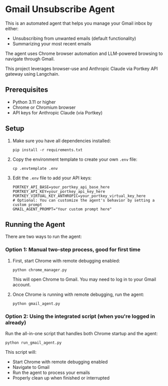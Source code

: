 # Gmail Unsubscribe Agent

This is an automated agent that helps you manage your Gmail inbox by either:
- Unsubscribing from unwanted emails (default functionality)
- Summarizing your most recent emails

The agent uses Chrome browser automation and LLM-powered browsing to navigate through Gmail.

This project leverages browser-use and Anthropic Claude via Portkey API gateway using Langchain.

## Prerequisites

- Python 3.11 or higher
- Chrome or Chromium browser
- API keys for Anthropic Claude (via Portkey)

## Setup

1. Make sure you have all dependencies installed:
   ```
   pip install -r requirements.txt
   ```

2. Copy the environment template to create your own `.env` file:
   ```
   cp .envtemplate .env
   ```

3. Edit the `.env` file to add your API keys:
   ```
   PORTKEY_API_BASE=your_portkey_api_base_here
   PORTKEY_API_KEY=your_portkey_api_key_here
   PORTKEY_VIRTUAL_KEY_ANTHROPIC=your_portkey_virtual_key_here
   # Optional: You can customize the agent's behavior by setting a custom prompt
   GMAIL_AGENT_PROMPT="Your custom prompt here"
   ```

## Running the Agent

There are two ways to run the agent:

### Option 1: Manual two-step process, good for first time

1. First, start Chrome with remote debugging enabled:
   ```
   python chrome_manager.py
   ```
   This will open Chrome to Gmail. You may need to log in to your Gmail account.

2. Once Chrome is running with remote debugging, run the agent:
   ```
   python gmail_agent.py
   ```

### Option 2: Using the integrated script (when you're logged in already)

Run the all-in-one script that handles both Chrome startup and the agent:

```
python run_gmail_agent.py
```

This script will:
- Start Chrome with remote debugging enabled
- Navigate to Gmail 
- Run the agent to process your emails
- Properly clean up when finished or interrupted
